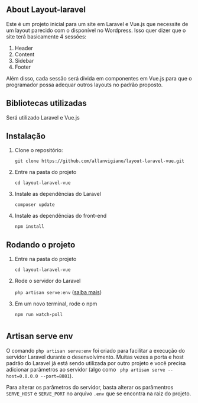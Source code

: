 ## About Layout-laravel

Este é um projeto inicial para um site em Laravel e Vue.js que necessite de um layout parecido com o disponível no Wordpress. Isso quer dizer que o site terá basicamente 4 sessões:
1. Header
2. Content
3. Sidebar
4. Footer

Além disso, cada sessão será divida em componentes em Vue.js para que o programador possa adequar outros layouts no padrão proposto.

## Bibliotecas utilizadas
Será utilizado Laravel e Vue.js

## Instalação
1. Clone o repositório: 

    `git clone https://github.com/allanvigiano/layout-laravel-vue.git`

2. Entre na pasta do projeto

    `cd layout-laravel-vue`

3. Instale as dependências do Laravel

    `composer update`

4. Instale as dependências do front-end

    `npm install`

## Rodando o projeto
1. Entre na pasta do projeto

    `cd layout-laravel-vue`

2. Rode o servidor do Laravel 

    `php artisan serve:env` ([saiba mais](#serve-env))

3. Em um novo terminal, rode o npm

    `npm run watch-poll`

#
## <a name="serve-env">Artisan serve env</a>
O comando `php artisan serve:env` foi criado para facilitar a execução do servidor Laravel durante o desenvolvimento. Muitas vezes a porta e host padrão do Laravel já está sendo utilizada por outro projeto e você precisa adicionar parâmetros ao servidor (algo como ` php artisan serve --host=0.0.0.0 --port=8081`).

Para alterar os parâmetros do servidor, basta alterar os parâmentros `SERVE_HOST` e `SERVE_PORT` no arquivo `.env` que se encontra na raiz do projeto.